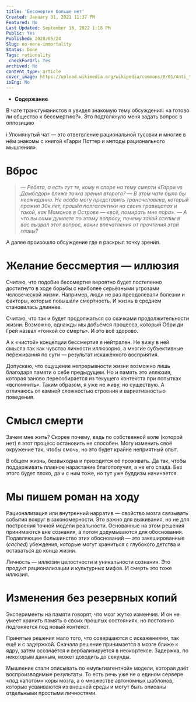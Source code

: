 ```yaml
---
title: 'Бессмертия больше нет'
Created: January 31, 2021 11:37 PM
Featured: No
Last Updated: September 18, 2022 1:18 PM
Public: Yes
Published: 2020/05/24
Slug: no-more-immortality
Status: Done
Tags: rationality
_checkForUrl: Yes
archived: No
content_type: article
cover_image: https://upload.wikimedia.org/wikipedia/commons/0/01/Anti_transhumanism.png
isEng: No
---
```


- **Содержание**

В чате трансгуманистов я увидел знакомую тему обсуждения: «а готово ли общество к бессмертию?». Это подтолкнуло меня задать вопрос в оппозицию

<aside>
ℹ️ Упомянутый чат — это ответвление рациональной тусовки и многие в нём знакомы с книгой «Гарри Поттер и методы рационального мышления».

</aside>

# Вброс

> — *Ребята, а есть тут те, кому в споре на тему смерти «Гарри vs Дамблдор» ближе точка зрения второго?*
— *В этом чате было бы неожиданно. Не особо могу представить трансчеловека, который прожил 30к лет, прошёл полгалактики на своих гравицапах и такой, как Мамонов в Острове — «всё, помирать мне пора».*
— *А что вы сами думаете по этому вопросу, почему такой отклик в вас вызвал этот вопрос, какие впечатления от прочтения этой главы?*
> 

А далее произошло обсуждение где я раскрыл точку зрения.

# Желание бессмертия — иллюзия

Считаю, что подобие бессмертия вероятно будет постепенно достигнуто в ходе борьбы с наиболее серьёзными угрозами человеческой жизни. Например, люди не раз преодолевали болезни и факторы, которые повышали смертность. И жизнь в среднем становилась длиннее.

Считаю, что так и будет продолжаться со скачками продолжительности жизни. Возможно, однажды мы добьёмся процесса, который Обри ди Грей назвал «гонкой со смерть». И это всё здорово.

А к «чистой» концепции бессмертия я нейтрален. Не вижу в ней смысла так как чувство личности иллюзорно, а многие субъективные переживания по сути — результат искажённого восприятия.

Допускаю, что ощущение непрерывности жизни возможно лишь благодаря памяти о себе предыдущем. Но и память это иллюзия, которая заново пересобирается из текущего контекста при попытках «вспомнить». Таким образом, я уже не живу, но существую. А отличаюсь от камней сложностью строения и вариативностью поведения.

# Смысл смерти

Зачем мне жить? Скорее почему, ведь по собственной воле (которой нет) я этот процесс остановить не способен. Могу изменить своё окружение так, чтобы смочь, но это будет крайне неприятный опыт.

В общем жизнь, безвыходна и приходится её проживать. Да так, чтобы поддерживать плавное нарастание благополучия, а не его спада. Без этого будет плохо, да и с ним тоже, но тут уже буддизм начинается.

# Мы пишем роман на ходу

Рационализация или внутренний нарратив — свойство мозга связывать события вокруг в закономерности. Это важно для выживания, но не для построения точной модели реальности. Основанные на этом решения принимаются вне сознания, а потом додумываются для обоснования. Подавляющее большинство этих обоснований — это закешированные (*cached*) убеждения, которые могут храниться с глубокого детства и оставаться до конца жизни.

Личность — иллюзия целостности и уникальности сознания. Это продукт рационализации и культурных мифов. И смерть это тоже иллюзия.

# Изменения без резервных копий

Эксперименты на памяти говорят, что мозг жутко изменчив. И он не умеет хранить память о своих прошлых состояниях, но постоянно подгоняется под новый контекст.

Принятые решения мало того, что совершаются с искажениями, так ещё и с задержкой. Сначала решение принимается в мозге ближе к ядру, затем осознаётся и вербализируется в неокортексе. Задержка, по некоторым данным, может доходить до секунды.

Мышление стали описывать по «мультиагентной» модели, которая даёт воспроизводимые результаты. То есть речь уже не о едином сервере «под капотом» коры мозга, а о множестве автономных шаблонов, которые усваиваются из внешней среды и могут быть описаны отдельными простыми личностями.